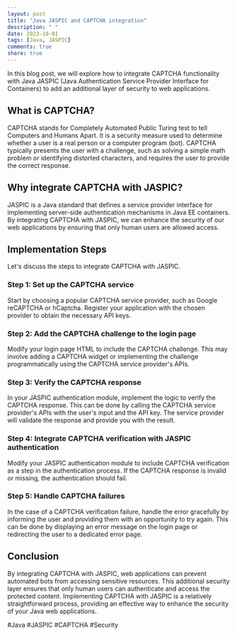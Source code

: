 ```yaml
---
layout: post
title: "Java JASPIC and CAPTCHA integration"
description: " "
date: 2023-10-01
tags: [Java, JASPIC]
comments: true
share: true
---
```


In this blog post, we will explore how to integrate CAPTCHA functionality with Java JASPIC (Java Authentication Service Provider Interface for Containers) to add an additional layer of security to web applications.

## What is CAPTCHA?

CAPTCHA stands for Completely Automated Public Turing test to tell Computers and Humans Apart. It is a security measure used to determine whether a user is a real person or a computer program (bot). CAPTCHA typically presents the user with a challenge, such as solving a simple math problem or identifying distorted characters, and requires the user to provide the correct response.

## Why integrate CAPTCHA with JASPIC?

JASPIC is a Java standard that defines a service provider interface for implementing server-side authentication mechanisms in Java EE containers. By integrating CAPTCHA with JASPIC, we can enhance the security of our web applications by ensuring that only human users are allowed access.

## Implementation Steps

Let's discuss the steps to integrate CAPTCHA with JASPIC.

### Step 1: Set up the CAPTCHA service

Start by choosing a popular CAPTCHA service provider, such as Google reCAPTCHA or hCaptcha. Register your application with the chosen provider to obtain the necessary API keys.

### Step 2: Add the CAPTCHA challenge to the login page

Modify your login page HTML to include the CAPTCHA challenge. This may involve adding a CAPTCHA widget or implementing the challenge programmatically using the CAPTCHA service provider's APIs.

### Step 3: Verify the CAPTCHA response

In your JASPIC authentication module, implement the logic to verify the CAPTCHA response. This can be done by calling the CAPTCHA service provider's APIs with the user's input and the API key. The service provider will validate the response and provide you with the result.

### Step 4: Integrate CAPTCHA verification with JASPIC authentication

Modify your JASPIC authentication module to include CAPTCHA verification as a step in the authentication process. If the CAPTCHA response is invalid or missing, the authentication should fail.

### Step 5: Handle CAPTCHA failures

In the case of a CAPTCHA verification failure, handle the error gracefully by informing the user and providing them with an opportunity to try again. This can be done by displaying an error message on the login page or redirecting the user to a dedicated error page.

## Conclusion

By integrating CAPTCHA with JASPIC, web applications can prevent automated bots from accessing sensitive resources. This additional security layer ensures that only human users can authenticate and access the protected content. Implementing CAPTCHA with JASPIC is a relatively straightforward process, providing an effective way to enhance the security of your Java web applications.

#Java #JASPIC #CAPTCHA #Security